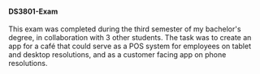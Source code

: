 #### DS3801-Exam
This exam was completed during the third semester of my bachelor's degree, in collaboration with 3 other students. 
The task was to create an app for a café that could serve as a POS system for employees on tablet and desktop resolutions, and as a customer facing app on phone resolutions.  

